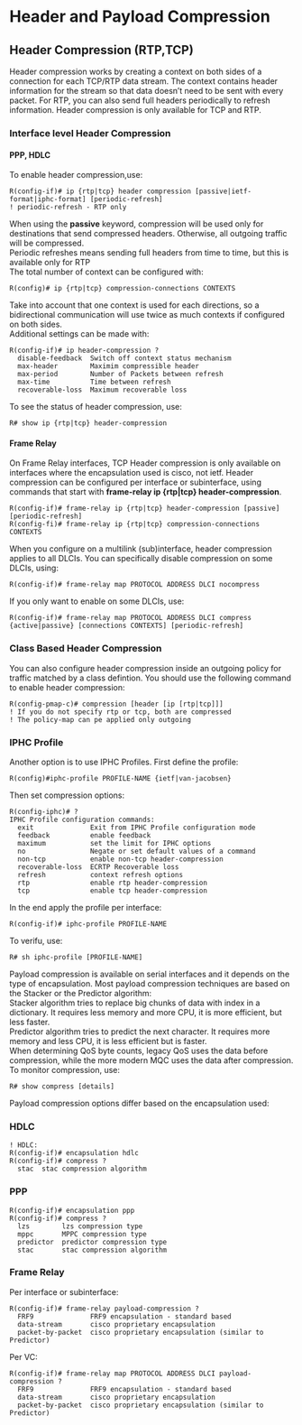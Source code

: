 # Header and Payload Compression

## Header Compression (RTP,TCP)

Header compression works by creating a context on both sides of a connection for each TCP/RTP data stream. The context contains header information for the stream so that data doesn’t need to be sent with every packet. For RTP, you can also send full headers periodically to refresh information. Header compression is only available for TCP and RTP.

### Interface level Header Compression

#### **PPP, HDLC**

To enable header compression,use:

```
R(config-if)# ip {rtp|tcp} header compression [passive|ietf-format|iphc-format] [periodic-refresh]
! periodic-refresh - RTP only
```

When using the **passive** keyword, compression will be used only for destinations that send compressed headers. Otherwise, all outgoing traffic will be compressed.\
Periodic refreshes means sending full headers from time to time, but this is available only for RTP\
The total number of context can be configured with:

```
R(config)# ip {rtp|tcp} compression-connections CONTEXTS
```

Take into account that one context is used for each directions, so a bidirectional communication will use twice as much contexts if configured on both sides.\
Additional settings can be made with:

```
R(config-if)# ip header-compression ?
  disable-feedback  Switch off context status mechanism
  max-header        Maximim compressible header
  max-period        Number of Packets between refresh
  max-time          Time between refresh
  recoverable-loss  Maximum recoverable loss
```

To see the status of header compression, use:

```
R# show ip {rtp|tcp} header-compression
```

#### **Frame Relay**

On Frame Relay interfaces, TCP Header compression is only available on interfaces where the encapsulation used is cisco, not ietf. Header compression can be configured per interface or subinterface, using commands that start with **frame-relay ip {rtp|tcp} header-compression**.

```
R(config-if)# frame-relay ip {rtp|tcp} header-compression [passive][periodic-refresh]
R(config-fi)# frame-relay ip {rtp|tcp} compression-connections CONTEXTS
```

When you configure on a multilink (sub)interface, header compression applies to all DLCIs. You can specifically disable compression on some DLCIs, using:

```
R(config-if)# frame-relay map PROTOCOL ADDRESS DLCI nocompress
```

If you only want to enable on some DLCIs, use:

```
R(config-if)# frame-relay map PROTOCOL ADDRESS DLCI compress {active|passive} [connections CONTEXTS] [periodic-refresh]
```

### Class Based Header Compression

You can also configure header compression inside an outgoing policy for traffic matched by a class defintion. You should use the following command to enable header compression:

```
R(config-pmap-c)# compression [header [ip [rtp|tcp]]]
! If you do not specify rtp or tcp, both are compressed
! The policy-map can pe applied only outgoing
```

### IPHC Profile

Another option is to use IPHC Profiles. First define the profile:

```
R(config)#iphc-profile PROFILE-NAME {ietf|van-jacobsen}
```

Then set compression options:

```
R(config-iphc)# ?
IPHC Profile configuration commands:
  exit              Exit from IPHC Profile configuration mode
  feedback          enable feedback
  maximum           set the limit for IPHC options
  no                Negate or set default values of a command
  non-tcp           enable non-tcp header-compression
  recoverable-loss  ECRTP Recoverable loss
  refresh           context refresh options
  rtp               enable rtp header-compression
  tcp               enable tcp header-compression
```

In the end apply the profile per interface:

```
R(config-if)# iphc-profile PROFILE-NAME
```

To verifu, use:

```
R# sh iphc-profile [PROFILE-NAME]
```

Payload compression is available on serial interfaces and it depends on the type of encapsulation. Most payload compression techniques are based on the Stacker or the Predictor algorithm:\
Stacker algorithm tries to replace big chunks of data with index in a dictionary. It requires less memory and more CPU, it is more efficient, but less faster.\
Predictor algorithm tries to predict the next character. It requires more memory and less CPU, it is less efficient but is faster.\
When determining QoS byte counts, legacy QoS uses the data before compression, while the more modern MQC uses the data after compression.\
To monitor compression, use:

```
R# show compress [details]
```

Payload compression options differ based on the encapsulation used:

### HDLC

```
! HDLC:
R(config-if)# encapsulation hdlc
R(config-if)# compress ?
  stac  stac compression algorithm
```

### PPP

```
R(config-if)# encapsulation ppp
R(config-if)# compress ?
  lzs        lzs compression type
  mppc       MPPC compression type
  predictor  predictor compression type
  stac       stac compression algorithm
```

### Frame Relay

Per interface or subinterface:

```
R(config-if)# frame-relay payload-compression ?
  FRF9              FRF9 encapsulation - standard based
  data-stream       cisco proprietary encapsulation
  packet-by-packet  cisco proprietary encapsulation (similar to Predictor)
```

Per VC:

```
R(config-if)# frame-relay map PROTOCOL ADDRESS DLCI payload-compression ?
  FRF9              FRF9 encapsulation - standard based
  data-stream       cisco proprietary encapsulation
  packet-by-packet  cisco proprietary encapsulation (similar to Predictor)
```
